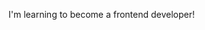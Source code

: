 I'm learning to become a frontend developer!
<!---
rbrickmn/rbrickmn is a ✨ special ✨ repository because its `README.md` (this file) appears on your GitHub profile.
You can click the Preview link to take a look at your changes.
--->
